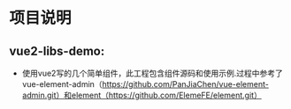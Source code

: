 # 项目说明
## vue2-libs-demo:
- 使用vue2写的几个简单组件，此工程包含组件源码和使用示例.过程中参考了vue-element-admin（https://github.com/PanJiaChen/vue-element-admin.git）和element（https://github.com/ElemeFE/element.git）